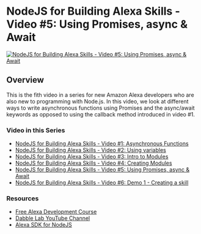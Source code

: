 # NodeJS for Building Alexa Skills - Video #5: Using Promises, async & Await

[![NodeJS for Building Alexa Skills - Video #5: Using Promises, async & Await](http://img.youtube.com/vi/Ze6krw1W-mg/0.jpg)](http://www.youtube.com/watch?v=Ze6krw1W-mg)

## Overview
This is the fith video in a series for new Amazon Alexa developers who are also new to programming with Node.js. In this video, we look at different ways to write asynchronous functions using Promises and the async/await keywords as opposed to using the callback method introduced in video #1.

### Video in this Series
- [NodeJS for Building Alexa Skills - Video #1: Asynchronous Functions](https://youtu.be/2j8QLFxneOw)
- [NodeJS for Building Alexa Skills - Video #2: Using variables](https://youtu.be/rKbc6voQnHw)
- [NodeJS for Building Alexa Skills - Video #3: Intro to Modules](https://youtu.be/s-_Fh7CgP_4)
- [NodeJS for Building Alexa Skills - Video #4: Creating Modules](https://youtu.be/xwINB7Cvq3g)
- [NodeJS for Building Alexa Skills - Video #5: Using Promises, async & Await](https://youtu.be/Ze6krw1W-mg)
- [NodeJS for Building Alexa Skills - Video #6: Demo 1 - Creating a skill](https://youtu.be/8QHnSSKbIH4)

### Resources
- [Free Alexa Development Course](http://dabblelab.com/courses)
- [Dabble Lab YouTube Channel](http://youtube.com/dabblelab)
- [Alexa SDK for NodeJS](https://github.com/alexa/alexa-skills-kit-sdk-for-nodejs)
